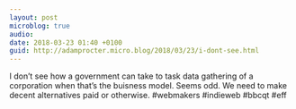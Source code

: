 ```yaml
---
layout: post
microblog: true
audio: 
date: 2018-03-23 01:40 +0100
guid: http://adamprocter.micro.blog/2018/03/23/i-dont-see.html
---
```

I don’t see how a government can take to task data gathering of a corporation when that’s the buisness model. Seems odd. We need to make decent alternatives paid or otherwise. #webmakers #indieweb #bbcqt #eff
